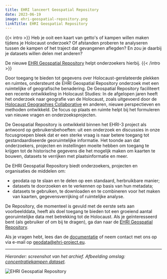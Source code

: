 ```yaml
---
title: EHRI lanceert Geospatial Repository
date: 2023-06-19
image: ehri-geospatial-repository.png
linkTitle: EHRI Geospatial Repository
---
```


{{< intro >}}
Heb je ooit een kaart van getto's of kampen willen maken tijdens je Holocaust onderzoek? Of afstanden proberen 
te analyseren tussen de kampen of het traject dat gevangenen aflegden? En zou je daarbij je datasets willen delen met anderen?

De nieuwe [EHRI Geospatial Repository](https://geodata.ehri-project.eu/) helpt onderzoekers hierbij.
{{< /intro >}}

Door toegang te bieden tot gegevens over Holocaust-gerelateerde plekken en ruimtes, ondersteunt de EHRI Geospatial Repository 
onderzoek met een ruimtelijke of geografische benadering. De Geospatial Repository faciliteert een recente ontwikkeling in Holocaust Studies: In de afgelopen jaren heeft het onderzoek naar geografie van de Holocaust, zoals uitgevoerd door de [Holocaust Geographies Collaborative](http://holocaustgeographies.org/) en anderen, nieuwe perspectieven en methoden ontwikkeld. De focus op plaats en ruimte helpt bij het formuleren van nieuwe vragen en onderzoeksprojecten.

De Geospatial Repository is ontwikkeld binnen het EHRI-3 project als antwoord op gebruikersbehoeften: uit een onderzoek en discussies in onze focusgroepen bleek dat er een sterke vraag is naar betere toegang tot gestandaardiseerde georuimtelijke informatie. Het toonde aan dat onderzoekers, projecten en instellingen moeite hebben om toegang te krijgen tot de historische gegevens die het mogelijk maken om kaarten te bouwen, datasets te verrijken met plaatsinformatie en meer.

De EHRI Geospatial Repository biedt onderzoekers, projecten en organisaties de middelen om:

- geodata op te slaan en te delen op een standaard, herbruikbare manier;
- datasets te doorzoeken en te verkennen op basis van hun metadata;
- datasets te gebruiken, te downloaden en te combineren voor het maken van kaarten, gegevensverrijking of ruimtelijke analyse.

De Repository, die momenteel is gevuld met de eerste sets aan voorbeelddata, heeft als doel toegang te bieden tot een groeiend aantal georuimtelijke data met betrekking tot de Holocaust. Als je geïnteresseerd bent (als gebruiker of om bij te dragen), ga dan naar de [EHRI Geospatial Repository](https://geodata.ehri-project.eu/).

Als je vragen hebt, lees dan de [documentatie](http://documentation.ehri-project.eu/en/latest/geospatial/) 
of neem contact met ons op via e-mail op geodata@ehri-project.eu.

---

_Hieronder: screenshot van het archief. Afbeelding omslag: [concentratiekampen dataset](https://geodata.ehri-project.eu/geonetwork/srv/eng/catalog.search#/metadata/52302460-13fd-4914-b496-2f0230e996e1)._

![EHRI Geospatial Repository](./ehri-geospatial-repository-screenshot.png)
